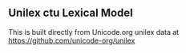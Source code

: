 Unilex ctu Lexical Model
----------------------

This is built directly from Unicode.org unilex data at
https://github.com/unicode-org/unilex
